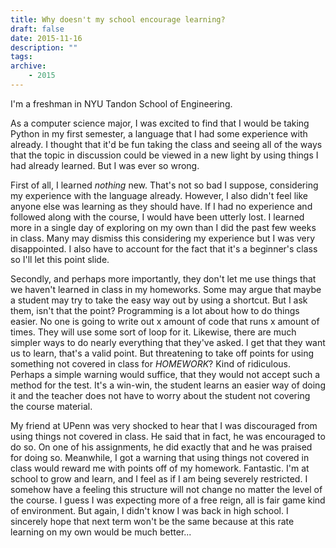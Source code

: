 ```yaml
---
title: Why doesn't my school encourage learning?
draft: false
date: 2015-11-16
description: ""
tags:
archive:
	- 2015
---
```


I'm a freshman in NYU Tandon School of Engineering.

As a computer science major, I was excited to find that I would be taking Python in my first semester, a language that I had some experience with already. I thought that it'd be fun taking the class and seeing all of the ways that the topic in discussion could be viewed in a new light by using things I had already learned. But I was ever so wrong.

First of all, I learned *nothing* new. That's not so bad I suppose, considering my experience with the language already. However, I also didn't feel like anyone else was learning as they should have. If I had no experience and followed along with the course, I would have been utterly lost. I learned more in a single day of exploring on my own than I did the past few weeks in class. Many may dismiss this considering my experience but I was very disappointed. I also have to account for the fact that it's a beginner's class so I'll let this point slide.

Secondly, and perhaps more importantly, they don't let me use things that we haven't learned in class in my homeworks. Some may argue that maybe a student may try to take the easy way out by using a shortcut. But I ask them, isn't that the point? Programming is a lot about how to do things easier. No one is going to write out x amount of code that runs x amount of times. They will use some sort of loop for it. Likewise, there are much simpler ways to do nearly everything that they've asked. I get that they want us to learn, that's a valid point. But threatening to take off points for using something not covered in class for _HOMEWORK_? Kind of ridiculous. Perhaps a simple warning would suffice, that they would not accept such a method for the test. It's a win-win, the student learns an easier way of doing it and the teacher does not have to worry about the student not covering the course material.

My friend at UPenn was very shocked to hear that I was discouraged from using things not covered in class. He said that in fact, he was encouraged to do so. On one of his assignments, he did exactly that and he was praised for doing so. Meanwhile, I got a warning that using things not covered in class would reward me with points off of my homework. Fantastic. I'm at school to grow and learn, and I feel as if I am being severely restricted. I somehow have a feeling this structure will not change no matter the level of the course. I guess I was expecting more of a free reign, all is fair game kind of environment. But again, I didn't know I was back in high school. I sincerely hope that next term won't be the same because at this rate learning on my own would be much better...
